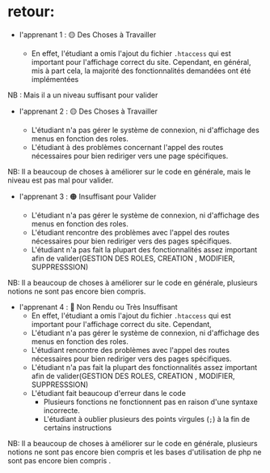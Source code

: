 # retour:
 - l'apprenant 1 :  🟡 Des Choses à Travailler
        
    - En effet, l'étudiant a omis l'ajout du fichier `.htaccess` qui est important pour l'affichage correct du site. Cependant, 
      en général, mis à part cela, la majorité des fonctionnalités demandées ont été implémentées
      
NB : Mais il a un niveau suffisant pour valider

- l'apprenant 2 :  🟡 Des Choses à Travailler

  - L'étudiant n'a pas gérer le système de connexion, ni d'affichage des menus en fonction des roles.
  - L'étudiant à des problèmes concernant l'appel des routes nécessaires pour bien rediriger vers une page spécifiques.

NB: Il a beaucoup de choses à améliorer sur le code en générale, mais le niveau est pas mal pour valider.


- l'apprenant 3 :  🟠 Insuffisant pour Valider 
  
  - L'étudiant n'a pas gérer le système de connexion, ni d'affichage des menus en fonction des roles.
  - L'étudiant rencontre des problèmes avec l'appel des routes nécessaires pour bien rediriger vers des pages spécifiques.
  - L'étudiant n'a pas fait la plupart des fonctionnalités assez important afin de valider(GESTION DES ROLES, CREATION , MODIFIER, SUPPRESSSION)

NB: Il a beaucoup de choses à améliorer sur le code en générale, plusieurs notions ne sont pas encore bien compris.




- l'apprenant 4 :  🔴 Non Rendu ou Très Insuffisant
     - En effet, l'étudiant a omis l'ajout du fichier `.htaccess` qui est important pour l'affichage correct du site. Cependant, 
     - L'étudiant n'a pas gérer le système de connexion, ni d'affichage des menus en fonction des roles.
    - L'étudiant rencontre des problèmes avec l'appel des routes nécessaires pour bien rediriger vers des pages spécifiques.
    - L'étudiant n'a pas fait la plupart des fonctionnalités assez important afin de valider(GESTION DES ROLES, CREATION , MODIFIER, SUPPRESSSION)
    - L'étudiant fait beaucoup d'erreur dans le code 
        - Plusieurs fonctions ne fonctionnent pas en raison d'une syntaxe incorrecte.
        - L'étudiant à oublier plusieurs des points virgules (`;`)  à  la fin de certains instructions 

NB: Il a beaucoup de choses à améliorer sur le code en générale, plusieurs notions ne sont pas encore bien compris et les bases d'utilisation de php
ne sont pas encore bien compris .

    




